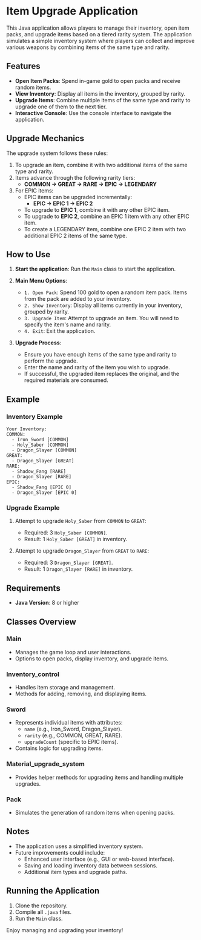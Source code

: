 # Item Upgrade Application

This Java application allows players to manage their inventory, open item packs, and upgrade items based on a tiered rarity system. The application simulates a simple inventory system where players can collect and improve various weapons by combining items of the same type and rarity.

## Features
- **Open Item Packs**: Spend in-game gold to open packs and receive random items.
- **View Inventory**: Display all items in the inventory, grouped by rarity.
- **Upgrade Items**: Combine multiple items of the same type and rarity to upgrade one of them to the next tier.
- **Interactive Console**: Use the console interface to navigate the application.

## Upgrade Mechanics
The upgrade system follows these rules:
1. To upgrade an item, combine it with two additional items of the same type and rarity.
2. Items advance through the following rarity tiers:
   - **COMMON → GREAT → RARE → EPIC → LEGENDARY**
3. For EPIC items:
   - EPIC items can be upgraded incrementally:
     - **EPIC → EPIC 1 → EPIC 2**
   - To upgrade to **EPIC 1**, combine it with any other EPIC item.
   - To upgrade to **EPIC 2**, combine an EPIC 1 item with any other EPIC item.
   - To create a LEGENDARY item, combine one EPIC 2 item with two additional EPIC 2 items of the same type.

## How to Use
1. **Start the application**:
   Run the `Main` class to start the application.

2. **Main Menu Options**:
   - `1. Open Pack`: Spend 100 gold to open a random item pack. Items from the pack are added to your inventory.
   - `2. Show Inventory`: Display all items currently in your inventory, grouped by rarity.
   - `3. Upgrade Item`: Attempt to upgrade an item. You will need to specify the item's name and rarity.
   - `4. Exit`: Exit the application.

3. **Upgrade Process**:
   - Ensure you have enough items of the same type and rarity to perform the upgrade.
   - Enter the name and rarity of the item you wish to upgrade.
   - If successful, the upgraded item replaces the original, and the required materials are consumed.

## Example
### Inventory Example
```
Your Inventory:
COMMON:
  - Iron_Sword [COMMON]
  - Holy_Saber [COMMON]
  - Dragon_Slayer [COMMON]
GREAT:
  - Dragon_Slayer [GREAT]
RARE:
  - Shadow_Fang [RARE]
  - Dragon_Slayer [RARE]
EPIC:
  - Shadow_Fang [EPIC 0]
  - Dragon_Slayer [EPIC 0]
```

### Upgrade Example
1. Attempt to upgrade `Holy_Saber` from `COMMON` to `GREAT`:
   - Required: 3 `Holy_Saber [COMMON]`.
   - Result: 1 `Holy_Saber [GREAT]` in inventory.

2. Attempt to upgrade `Dragon_Slayer` from `GREAT` to `RARE`:
   - Required: 3 `Dragon_Slayer [GREAT]`.
   - Result: 1 `Dragon_Slayer [RARE]` in inventory.

## Requirements
- **Java Version**: 8 or higher

## Classes Overview
### Main
- Manages the game loop and user interactions.
- Options to open packs, display inventory, and upgrade items.

### Inventory_control
- Handles item storage and management.
- Methods for adding, removing, and displaying items.

### Sword
- Represents individual items with attributes:
  - `name` (e.g., Iron_Sword, Dragon_Slayer).
  - `rarity` (e.g., COMMON, GREAT, RARE).
  - `upgradeCount` (specific to EPIC items).
- Contains logic for upgrading items.

### Material_upgrade_system
- Provides helper methods for upgrading items and handling multiple upgrades.

### Pack
- Simulates the generation of random items when opening packs.

## Notes
- The application uses a simplified inventory system.
- Future improvements could include:
  - Enhanced user interface (e.g., GUI or web-based interface).
  - Saving and loading inventory data between sessions.
  - Additional item types and upgrade paths.

## Running the Application
1. Clone the repository.
2. Compile all `.java` files.
3. Run the `Main` class.

Enjoy managing and upgrading your inventory!

